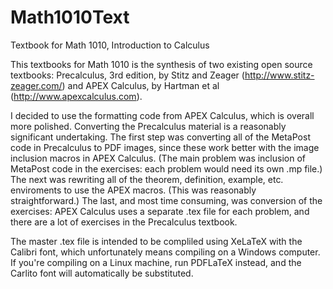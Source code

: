 # Math1010Text
Textbook for Math 1010, Introduction to Calculus

This textbooks for Math 1010 is the synthesis of two existing open source textbooks: Precalculus, 3rd edition, by Stitz and Zeager (http://www.stitz-zeager.com/) and APEX Calculus, by Hartman et al (http://www.apexcalculus.com).

I decided to use the formatting code from APEX Calculus, which is overall more polished. Converting the Precalculus material is a reasonably significant undertaking. The first step was converting all of the MetaPost code in Precalculus to PDF images, since these work better with the image inclusion macros in APEX Calculus. (The main problem was inclusion of MetaPost code in the exercises: each problem would need its own .mp file.) The next was rewriting all of the theorem, definition, example, etc. enviroments to use the APEX macros. (This was reasonably straightforward.) The last, and most time consuming, was conversion of the exercises: APEX Calculus uses a separate .tex file for each problem, and there are a lot of exercises in the Precalculus textbook.

The master .tex file is intended to be compliled using XeLaTeX with the Calibri font, which unfortunately means compiling on a Windows computer. If you're compiling on a Linux machine, run PDFLaTeX instead, and the Carlito font will automatically be substituted.
